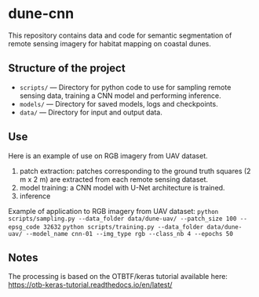 # dune-cnn

This repository contains data and code for semantic segmentation of remote sensing imagery for habitat mapping on coastal dunes.

## Structure of the project

- `scripts/` — Directory for python code to use for sampling remote sensing data, training a CNN model and performing inference.
- `models/` — Directory for saved models, logs and checkpoints.
- `data/` — Directory for input and output data.

## Use
Here is an example of use on RGB imagery from UAV dataset. 
1) patch extraction: patches corresponding to the ground truth squares (2 m x 2 m) are extracted from each remote sensing dataset. 
3) model training: a CNN model with U-Net architecture is trained.
5) inference

Example of application to RGB imagery from UAV dataset:
`python scripts/sampling.py --data_folder data/dune-uav/ --patch_size 100 --epsg_code 32632`
`python scripts/training.py --data_folder data/dune-uav/ --model_name cnn-01 --img_type rgb --class_nb 4 --epochs 50`

## Notes
The processing is based on the OTBTF/keras tutorial available here: https://otb-keras-tutorial.readthedocs.io/en/latest/ 
